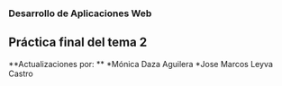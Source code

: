 ### Desarrollo de Aplicaciones Web
## Práctica final del tema 2
**Actualizaciones por: **
*Mónica Daza Aguilera
*Jose Marcos Leyva Castro
